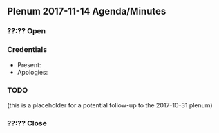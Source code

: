 ## Plenum 2017-11-14 Agenda/Minutes

### ??:?? Open

### Credentials
- Present:
- Apologies:

### TODO
(this is a placeholder for a potential follow-up to the 2017-10-31 plenum)

### ??:?? Close
